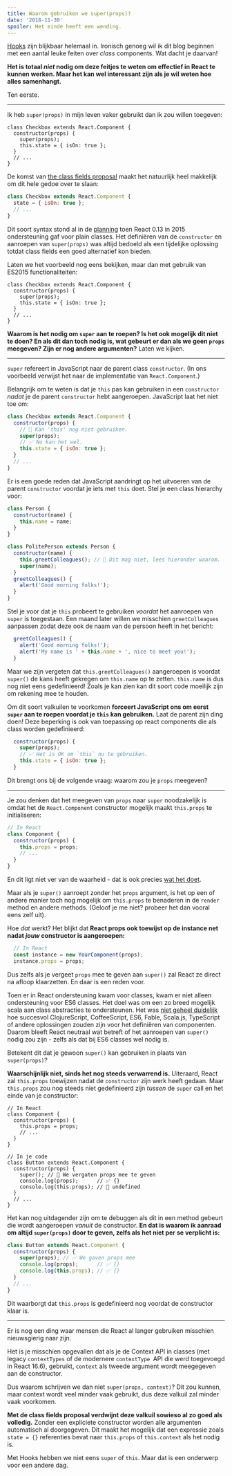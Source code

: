 ```yaml
---
title: Waarom gebruiken we super(props)?
date: '2018-11-30'
spoiler: Het einde heeft een wending.
---
```


[Hooks](https://reactjs.org/docs/hooks-intro.html) zijn blijkbaar helemaal in. Ironisch genoeg wil ik dit blog beginnen met een aantal leuke feiten over *class* components. Wat dacht je daarvan!

**Het is totaal *niet* nodig om deze feitjes te weten om effectief in React te kunnen werken. Maar het kan wel interessant zijn als je wil weten hoe alles samenhangt.**

Ten eerste.

---

Ik heb `super(props)` in mijn leven vaker gebruikt dan ik zou willen toegeven:

```jsx{3}
class Checkbox extends React.Component {
  constructor(props) {
    super(props);
    this.state = { isOn: true };
  }
  // ...
}
```

De komst van [the class fields proposal](https://github.com/tc39/proposal-class-fields) maakt het natuurlijk heel makkelijk om dit hele gedoe over te slaan:


```jsx
class Checkbox extends React.Component {
  state = { isOn: true };
  // ...
}
```
Dit soort syntax stond al in de [planning](https://reactjs.org/blog/2015/01/27/react-v0.13.0-beta-1.html#es7-property-initializers) toen React 0.13 in 2015 ondersteuning gaf voor plain classes. Het definiëren van de `constructor` en aanroepen van `super(props)` was altijd bedoeld als een tijdelijke oplossing totdat class fields een goed alternatief kon bieden.

Laten we het voorbeeld nog eens bekijken, maar dan met gebruik van ES2015 functionaliteiten:

```jsx{3}
class Checkbox extends React.Component {
  constructor(props) {
    super(props);
    this.state = { isOn: true };
  }
  // ...
}
```

**Waarom is het nodig om `super` aan te roepen? Is het ook mogelijk dit niet te doen? En als dit dan toch nodig is, wat gebeurt er dan als we geen `props` meegeven? Zijn er nog andere argumenten?** Laten we kijken.

---

`super` refereert in JavaScript naar de parent class `constructor`. (In ons voorbeeld verwijst het naar de implementatie van `React.Component`.)

Belangrijk om te weten is dat je `this` pas kan gebruiken in een `constructor` *nadat* je de parent `constructor` hebt aangeroepen. JavaScript laat het niet toe om:

```jsx
class Checkbox extends React.Component {
  constructor(props) {
    // 🔴 Kan 'this' nog niet gebruiken.
    super(props);
    // ✅ Nu kan het wel.
    this.state = { isOn: true };
  }
  // ...
}
```

Er is een goede reden dat JavaScript aandringt op het uitvoeren van de parent `constructor` voordat je iets met `this` doet. Stel je een class hierarchy voor:

```jsx
class Person {
  constructor(name) {
    this.name = name;
  }
}

class PolitePerson extends Person {
  constructor(name) {
    this.greetColleagues(); // 🔴 Dit mag niet, lees hieronder waarom.
    super(name);
  }
  greetColleagues() {
    alert('Good morning folks!');
  }
}
```

Stel je voor dat je `this` probeert te gebruiken *voordat* het aanroepen van `super` is toegestaan. Een maand later willen we misschien `greetColleagues` aanpassen zodat deze ook de naam van de persoon heeft in het bericht:

```jsx
  greetColleagues() {
    alert('Good morning folks!');
    alert('My name is ' + this.name + ', nice to meet you!');
  }
```

Maar we zijn vergeten dat `this.greetColleagues()` aangeroepen is voordat `super()` de kans heeft gekregen om `this.name` op te zetten. `this.name` is dus nog niet eens gedefinieerd! Zoals je kan zien kan dit soort code moeilijk zijn om rekening mee te houden.

Om dit soort valkuilen te voorkomen **forceert JavaScript ons om eerst `super` aan te roepen voordat je `this` kan gebruiken.** Laat de parent zijn ding doen! Deze beperking is ook van toepassing op react components die als class worden gedefinieerd:

```jsx
  constructor(props) {
    super(props);
    // ✅ Het is OK om `this` nu te gebruiken.
    this.state = { isOn: true };
  }
```

Dit brengt ons bij de volgende vraag: waarom zou je `props` meegeven?

---

Je zou denken dat het meegeven van `props` naar `super` noodzakelijk is omdat het de `React.Component` constructor mogelijk maakt `this.props` te initialiseren:

```jsx
// In React
class Component {
  constructor(props) {
    this.props = props;
    // ...
  }
}
```

En dit ligt niet ver van de waarheid - dat is ook precies [wat het doet](https://github.com/facebook/react/blob/1d25aa5787d4e19704c049c3cfa985d3b5190e0d/packages/react/src/ReactBaseClasses.js#L22).

Maar als je `super()` aanroept zonder het `props` argument, is het op een of andere manier toch nog mogelijk om `this.props` te benaderen in de `render` method en andere methods. (Geloof je me niet? probeer het dan vooral eens zelf uit).

Hoe *dat* werkt? Het blijkt dat **React props ook toewijst op de instance net nadat *jouw* constructor is aangeroepen:**

```jsx
  // In React
  const instance = new YourComponent(props);
  instance.props = props;
```

Dus zelfs als je vergeet `props` mee te geven aan `super()` zal React ze direct na afloop klaarzetten. En daar is een reden voor.

Toen er in React ondersteuning kwam voor classes, kwam er niet alleen ondersteuning voor ES6 classes. Het doel was om een zo breed mogelijk scala aan class abstracties te ondersteunen. Het was [niet geheel duidelijk](https://reactjs.org/blog/2015/01/27/react-v0.13.0-beta-1.html#other-languages) hoe succesvol ClojureScript, CoffeeScript, ES6, Fable, Scala.js, TypeScript of andere oplossingen zouden zijn voor het definiëren van componenten. Daarom bleeft React neutraal wat betreft of het aanroepen van `super()` nodig zou zijn - zelfs als dat bij ES6 classes wel nodig is.

Betekent dit dat je gewoon `super()` kan gebruiken in plaats van `super(props)`?

**Waarschijnlijk niet, sinds het nog steeds verwarrend is.** Uiteraard, React zal `this.props` toewijzen nadat de `constructor` zijn werk heeft gedaan. Maar `this.props` zou nog steeds niet gedefinieerd zijn *tussen* de `super` call en het einde van je constructor:

```jsx{14}
// In React
class Component {
  constructor(props) {
    this.props = props;
    // ...
  }
}

// In je code
class Button extends React.Component {
  constructor(props) {
    super(); // 😬 We vergaten props mee te geven
    console.log(props);      // ✅ {}
    console.log(this.props); // 😬 undefined
  }
  // ...
}
```

Het kan nog uitdagender zijn om te debuggen als dit in een method gebeurt die wordt aangeroepen *vanuit* de constructor. **En dat is waarom ik aanraad om altijd `super(props)` door te geven, zelfs als het niet per se verplicht is:**

```jsx
class Button extends React.Component {
  constructor(props) {
    super(props); // ✅ We gaven props mee
    console.log(props);      // ✅ {}
    console.log(this.props); // ✅ {}
  }
  // ...
}
```

Dit waarborgt dat `this.props` is gedefinieerd nog voordat de constructor klaar is.

-----

Er is nog een ding waar mensen die React al langer gebruiken misschien nieuwsgierig naar zijn.

Het is je misschien opgevallen dat als je de Context API in classes (met legacy `contextTypes` of de modernere `contextType `API die werd toegevoegd in React 16.6), gebruikt, `context` als tweede argument wordt meegegeven aan de constructor.

Dus waarom schrijven we dan niet `super(props, context)`?  Dit zou kunnen, maar context wordt veel minder vaak gebruikt, dus deze valkuil zal minder vaak voorkomen.

**Met de class fields proposal verdwijnt deze valkuil sowieso al zo goed als volledig.** Zonder een expliciete constructor worden alle argumenten automatisch al doorgegeven. Dit maakt het mogelijk dat een expressie zoals `state = {}` referenties bevat naar `this.props` of `this.context` als het nodig is.

Met Hooks hebben we niet eens `super` of `this`. Maar dat is een onderwerp voor een andere dag.